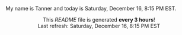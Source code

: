 My name is Tanner and today is Saturday, December 16, 8:15 PM EST.

<p align="center">This <i>README</i> file is generated <b>every 3 hours</b>!</br>Last refresh: Saturday, December 16, 8:15 PM EST<br /></p>
